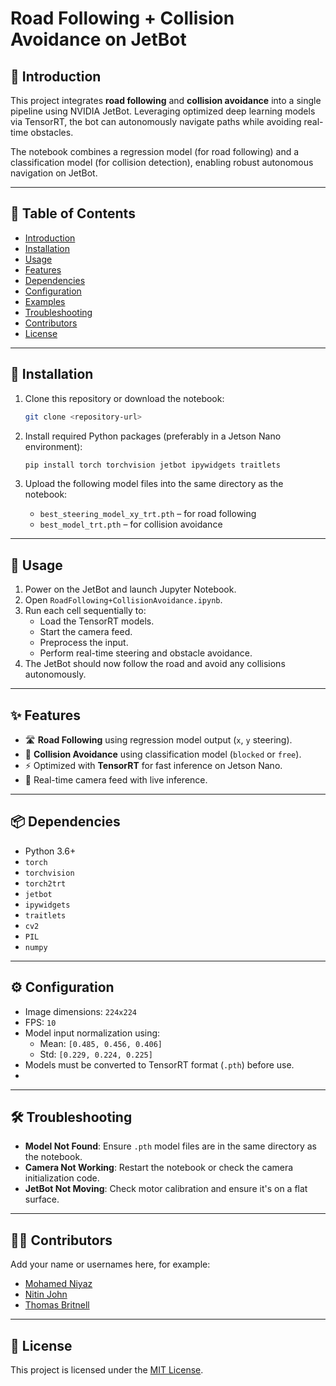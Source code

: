 # Road Following + Collision Avoidance on JetBot

## 🧠 Introduction

This project integrates **road following** and **collision avoidance** into a single pipeline using NVIDIA JetBot. Leveraging optimized deep learning models via TensorRT, the bot can autonomously navigate paths while avoiding real-time obstacles.

The notebook combines a regression model (for road following) and a classification model (for collision detection), enabling robust autonomous navigation on JetBot.

---

## 📑 Table of Contents

- [Introduction](#-introduction)
- [Installation](#-installation)
- [Usage](#-usage)
- [Features](#-features)
- [Dependencies](#-dependencies)
- [Configuration](#-configuration)
- [Examples](#-examples)
- [Troubleshooting](#-troubleshooting)
- [Contributors](#-contributors)
- [License](#-license)

---

## 💾 Installation

1. Clone this repository or download the notebook:
   ```bash
   git clone <repository-url>
   ```

2. Install required Python packages (preferably in a Jetson Nano environment):
   ```bash
   pip install torch torchvision jetbot ipywidgets traitlets
   ```

3. Upload the following model files into the same directory as the notebook:
   - `best_steering_model_xy_trt.pth` – for road following
   - `best_model_trt.pth` – for collision avoidance

---

## 🚀 Usage

1. Power on the JetBot and launch Jupyter Notebook.
2. Open `RoadFollowing+CollisionAvoidance.ipynb`.
3. Run each cell sequentially to:
   - Load the TensorRT models.
   - Start the camera feed.
   - Preprocess the input.
   - Perform real-time steering and obstacle avoidance.
4. The JetBot should now follow the road and avoid any collisions autonomously.

---

## ✨ Features

- 🛣️ **Road Following** using regression model output (`x`, `y` steering).
- 🧱 **Collision Avoidance** using classification model (`blocked` or `free`).
- ⚡ Optimized with **TensorRT** for fast inference on Jetson Nano.
- 🎥 Real-time camera feed with live inference.

---

## 📦 Dependencies

- Python 3.6+
- `torch`
- `torchvision`
- `torch2trt`
- `jetbot`
- `ipywidgets`
- `traitlets`
- `cv2`
- `PIL`
- `numpy`

---

## ⚙️ Configuration

- Image dimensions: `224x224`
- FPS: `10`
- Model input normalization using:
  - Mean: `[0.485, 0.456, 0.406]`
  - Std: `[0.229, 0.224, 0.225]`
- Models must be converted to TensorRT format (`.pth`) before use.
- 

---

## 🛠️ Troubleshooting

- **Model Not Found**: Ensure `.pth` model files are in the same directory as the notebook.
- **Camera Not Working**: Restart the notebook or check the camera initialization code.
- **JetBot Not Moving**: Check motor calibration and ensure it's on a flat surface.

---

## 👨‍💻 Contributors

Add your name or usernames here, for example:

- [Mohamed Niyaz](https://github.com/n1yxz)
- [Nitin John](https://github.com/nj-16)
- [Thomas Britnell](https://github.com/thomasbritnell)

---

## 📄 License

This project is licensed under the [MIT License](LICENSE).

